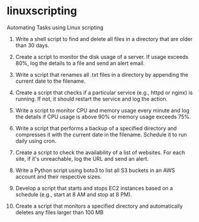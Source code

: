 # linuxscripting
Automating Tasks using Linux scripting
1. Write a shell script to find and delete all files in a directory that are older than 30 days.

2. Create a script to monitor the disk usage of a server. If usage exceeds 80%, log the details to a file and send an alert email.

3. Write a script that renames all .txt files in a directory by appending the current date to the filename.

4. Create a script that checks if a particular service (e.g., httpd or nginx) is running. If not, it should restart the service and log the action.

5. Write a script to monitor CPU and memory usage every minute and log the details if CPU usage is above 90% or memory usage exceeds 75%.

6. Write a script that performs a backup of a specified directory and compresses it with the current date in the filename. Schedule it to run daily using cron.

7. Create a script to check the availability of a list of websites. For each site, if it's unreachable, log the URL and send an alert.

8. Write a Python script using boto3 to list all S3 buckets in an AWS account and their respective sizes.

9. Develop a script that starts and stops EC2 instances based on a schedule (e.g., start at 8 AM and stop at 8 PM).

10. Create a script that monitors a specified directory and automatically deletes any files larger than 100 MB


